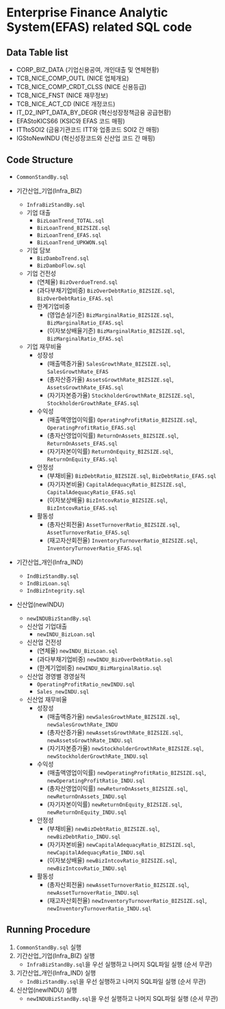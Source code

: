 # Enterprise Finance Analytic System(EFAS) related SQL code

## Data Table list
* CORP_BIZ_DATA (기업신용공여, 개인대출 및 연체현황)
* TCB_NICE_COMP_OUTL (NICE 업체개요)
* TCB_NICE_COMP_CRDT_CLSS (NICE 신용등급)
* TCB_NICE_FNST (NICE 재무정보)
* TCB_NICE_ACT_CD (NICE 개정코드)
* IT_D2_INPT_DATA_BY_DEGR (혁신성장정책금융 공급현황)
* EFAStoKICS66 (KSIC와 EFAS 코드 매핑)
* ITTtoSOI2 (금융기관코드 ITT와 업종코드 SOI2 간 매핑)
* IGStoNewINDU (혁신성장코드와 신산업 코드 간 매핑)

## Code Structure
* `CommonStandBy.sql`
* 기간산업_기업(Infra_BIZ)
  - `InfraBizStandBy.sql`
  - 기업 대출
    + `BizLoanTrend_TOTAL.sql`
    + `BizLoanTrend_BIZSIZE.sql`
    + `BizLoanTrend_EFAS.sql`
    + `BizLoanTrend_UPKWON.sql`
  - 기업 담보
    + `BizDamboTrend.sql`
    + `BizDamboFlow.sql` 
  - 기업 건전성
    + (연체율) `BizOverdueTrend.sql`
    + (과다부채기업비중) `BizOverDebtRatio_BIZSIZE.sql`, `BizOverDebtRatio_EFAS.sql`
    + 한계기업비중
      + (영업손실기준) `BizMarginalRatio_BIZSIZE.sql`, `BizMarginalRatio_EFAS.sql`
      + (이자보상배율기준) `BizMarginalRatio_BIZSIZE.sql`, `BizMarginalRatio_EFAS.sql`
  - 기업 재무비율
    + 성장성
      + (매출액증가율) `SalesGrowthRate_BIZSIZE.sql`, `SalesGrowthRate_EFAS`
      + (총자산증가율) `AssetsGrowthRate_BIZSIZE.sql`, `AssetsGrowthRate_EFAS.sql`
      + (자기자본증가율) `StockholderGrowthRate_BIZSIZE.sql`, `StockholderGrowthRate_EFAS.sql`
    + 수익성
      + (매출액영업이익률) `OperatingProfitRatio_BIZSIZE.sql`, `OperatingProfitRatio_EFAS.sql`
      + (총자산영업이익률) `ReturnOnAssets_BIZSIZE.sql`, `ReturnOnAssets_EFAS.sql`
      + (자기자본이익률) `ReturnOnEquity_BIZSIZE.sql`, `ReturnOnEquity_EFAS.sql`
    + 안정성
      + (부채비율) `BizDebtRatio_BIZSIZE.sql`, `BizDebtRatio_EFAS.sql`
      + (자기자본비율) `CapitalAdequacyRatio_BIZSIZE.sql`, `CapitalAdequacyRatio_EFAS.sql`
      + (이자보상배율) `BizIntcovRatio_BIZSIZE.sql`, `BizIntcovRatio_EFAS.sql`
    + 활동성
      + (총자산회전율) `AssetTurnoverRatio_BIZSIZE.sql`, `AssetTurnoverRatio_EFAS.sql`
      + (재고자산회전율) `InventoryTurnoverRatio_BIZSIZE.sql`, `InventoryTurnoverRatio_EFAS.sql`


* 기간산업_개인(Infra_IND)
   - `IndBizStandBy.sql`
   - `IndBizLoan.sql`
   - `IndBizIntegrity.sql`


* 신산업(newINDU)
  - `newINDUBizStandBy.sql`
  - 신산업 기업대출
    + `newINDU_BizLoan.sql`
  - 신산업 건전성
    + (연체율) `newINDU_BizLoan.sql`
    + (과다부채기업비중) `newINDU_BizOverDebtRatio.sql`
    + (한계기업비중) `newINDU_BizMarginalRatio.sql`
  - 신산업 경영별 경영실적
    + `OperatingProfitRatio_newINDU.sql`
    + `Sales_newINDU.sql`
  - 신산업 재무비율
    + 성장성
      + (매출액증가율) `newSalesGrowthRate_BIZSIZE.sql`, `newSalesGrowthRate_INDU`
      + (총자산증가율) `newAssetsGrowthRate_BIZSIZE.sql`, `newAssetsGrowthRate_INDU.sql`
      + (자기자본증가율) `newStockholderGrowthRate_BIZSIZE.sql`, `newStockholderGrowthRate_INDU.sql`
    + 수익성
      + (매출액영업이익률) `newOperatingProfitRatio_BIZSIZE.sql`, `newOperatingProfitRatio_INDU.sql`
      + (총자산영업이익률) `newReturnOnAssets_BIZSIZE.sql`, `newReturnOnAssets_INDU.sql`
      + (자기자본이익률) `newReturnOnEquity_BIZSIZE.sql`, `newReturnOnEquity_INDU.sql`
    + 안정성
      + (부채비율) `newBizDebtRatio_BIZSIZE.sql`, `newBizDebtRatio_INDU.sql`
      + (자기자본비율) `newCapitalAdequacyRatio_BIZSIZE.sql`, `newCapitalAdequacyRatio_INDU.sql`
      + (이자보상배율) `newBizIntcovRatio_BIZSIZE.sql`, `newBizIntcovRatio_INDU.sql`
    + 활동성
      + (총자산회전율) `newAssetTurnoverRatio_BIZSIZE.sql`, `newAssetTurnoverRatio_INDU.sql`
      + (재고자산회전율) `newInventoryTurnoverRatio_BIZSIZE.sql`, `newInventoryTurnoverRatio_INDU.sql`

## Running Procedure
1. `CommonStandBy.sql` 실행
2. 기간산업_기업(Infra_BIZ) 실행
    - `InfraBizStandBy.sql`을 우선 실행하고 나머지 SQL파일 실행 (순서 무관)
3. 기간산업_개인(Infra_IND) 실행
    - `IndBizStandBy.sql`을 우선 실행하고 나머지 SQL파일 실행 (순서 무관)
4. 신산업(newINDU) 실행 
    - `newINDUBizStandBy.sql`을 우선 실행하고 나머지 SQL파일 실행 (순서 무관)
